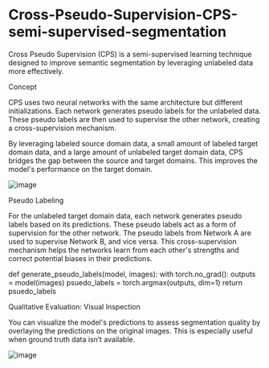 # Cross-Pseudo-Supervision-CPS-semi-supervised-segmentation
Cross Pseudo Supervision (CPS) is a semi-supervised learning technique designed to improve semantic segmentation by leveraging unlabeled data more effectively.

Concept

CPS uses two neural networks with the same architecture but different initializations.
Each network generates pseudo labels for the unlabeled data.
These pseudo labels are then used to supervise the other network, creating a cross-supervision mechanism.


By leveraging labeled source domain data, a small amount of labeled target domain data, and a large amount of unlabeled target domain data, CPS bridges the gap between the source and target domains. This improves the model's performance on the target domain.

![image](https://github.com/user-attachments/assets/56ff8953-a95c-421c-9dc4-4d57dbc283d1)

Pseudo Labeling

For the unlabeled target domain data, each network generates pseudo labels based on its predictions. These pseudo labels act as a form of supervision for the other network. The pseudo labels from Network A are used to supervise Network B, and vice versa. This cross-supervision mechanism helps the networks learn from each other's strengths and correct potential biases in their predictions.

def generate_pseudo_labels(model, images):
  with torch.no_grad():
    outputs = model(images)
    psuedo_labels = torch.argmax(outputs, dim=1)
  return psuedo_labels


  Qualitative Evaluation: Visual Inspection

You can visualize the model's predictions to assess segmentation quality by overlaying the predictions on the original images. This is especially useful when ground truth data isn’t available.

![image](https://github.com/user-attachments/assets/ea771fe1-31f2-4d97-8d2d-810299d3bf4a)








